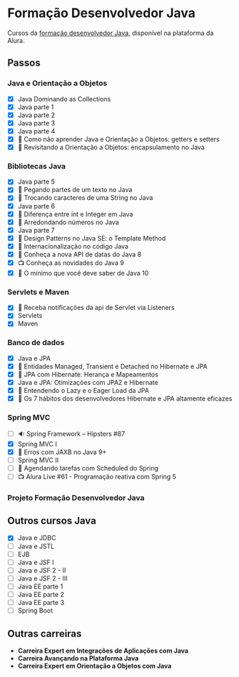 
# Formação Desenvolvedor Java

Cursos da [formação desenvolvedor Java](https://cursos.alura.com.br/formacao-java), disponível na plataforma da Alura.

## Passos

### Java e Orientação a Objetos

- [x] Java Dominando as Collections
- [x] Java parte 1
- [x] Java parte 2
- [x] Java parte 3
- [x] Java parte 4
- [x] :pencil: Como não aprender Java e Orientação a Objetos: getters e setters
- [x] :pencil: Revisitando a Orientação a Objetos: encapsulamento no Java

### Bibliotecas Java

- [x] Java parte 5
- [x] :pencil: Pegando partes de um texto no Java
- [x] :pencil: Trocando caracteres de uma String no Java
- [x] Java parte 6
- [x] :pencil: Diferença entre int e Integer em Java
- [x] :pencil: Arredondando números no Java
- [x] Java parte 7
- [x] :pencil: Design Patterns no Java SE: o Template Method
- [x] :pencil: Internacionalização no código Java
- [x] :pencil: Conheça a nova API de datas do Java 8
- [x] :tv: Conheça as novidades do Java 9
- [x] :pencil: O mínimo que você deve saber de Java 10

### Servlets e Maven

- [x] :pencil: Receba notificações da api de Servlet via Listeners
- [x] Servlets
- [x] Maven

### Banco de dados

- [x] Java e JPA
- [x] :pencil: Entidades Managed, Transient e Detached no Hibernate e JPA
- [x] :pencil: JPA com Hibernate: Herança e Mapeamentos
- [x] Java e JPA: Otimizações com JPA2 e Hibernate
- [x] :pencil: Entendendo o Lazy e o Eager Load da JPA
- [x] :pencil: Os 7 hábitos dos desenvolvedores Hibernate e JPA altamente eficazes

### Spring MVC

- [ ] :sound: Spring Framework – Hipsters #87
- [x] Spring MVC I
- [x] :pencil: Erros com JAXB no Java 9+
- [ ] Spring MVC II
- [ ] :pencil: Agendando tarefas com Scheduled do Spring
- [ ] :tv: Alura Live #61 - Programação reativa com Spring 5

### Projeto Formação Desenvolvedor Java

## Outros cursos Java

- [x] Java e JDBC
- [ ] Java e JSTL
- [ ] EJB
- [ ] Java e JSF I
- [ ] Java e JSF 2 - II
- [ ] Java e JSF 2 - III
- [ ] Java EE parte 1
- [ ] Java EE parte 2
- [ ] Java EE parte 3
- [ ] Spring Boot

## Outras carreiras

- **Carreira Expert em Integrações de Aplicações com Java**
- **Carreira Avançando na Plataforma Java**
- **Carreira Expert em Orientação a Objetos com Java**